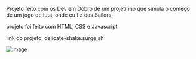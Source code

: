 Projeto feito com os Dev em Dobro de um projetinho que simula o começo de um jogo de luta, onde eu fiz das Sailors 

projeto foi feito com HTML, CSS e Javascript 

link do projeto: delicate-shake.surge.sh

![image](https://user-images.githubusercontent.com/97070330/168505298-cf3f199a-47ce-4445-a98e-1c7e52ff40bb.png)


